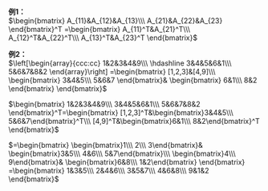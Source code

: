 **例1：**  
 $\begin{bmatrix}  
A_{11}&A_{12}&A_{13}\\\  
A_{21}&A_{22}&A_{23}  
\end{bmatrix}^T  
=\begin{bmatrix}  
A_{11}^T&A_{21}^T\\\  
A_{12}^T&A_{22}^T\\\  
A_{13}^T&A_{23}^T  
\end{bmatrix}$  
  
**例2：**  
 $\left[\begin{array}{ccc:cc}  
1&2&3&4&9\\\  
\hdashline  
3&4&5&6&1\\\  
5&6&7&8&2  
\end{array}\right]  
=\begin{bmatrix}  
[1,2,3]&[4,9]\\\  
\begin{bmatrix}  
3&4&5\\\  
5&6&7  
\end{bmatrix}&  
\begin{bmatrix}  
6&1\\\  
8&2  
\end{bmatrix}  
\end{bmatrix}$  
  
 $\begin{bmatrix}  
1&2&3&4&9\\\  
3&4&5&6&1\\\  
5&6&7&8&2  
\end{bmatrix}^T=\begin{bmatrix}  
[1,2,3]^T&\begin{bmatrix}3&4&5\\\ 5&6&7\end{bmatrix}^T\\\  
[4,9]^T&\begin{bmatrix}6&1\\\  
8&2\end{bmatrix}^T  
\end{bmatrix}$  
  
 $=\begin{bmatrix}  
\begin{bmatrix}1\\\ 2\\\ 3\end{bmatrix}&  
\begin{bmatrix}3&5\\\ 4&6\\\ 5&7\end{bmatrix}\\\  
\begin{bmatrix}4\\\ 9\end{bmatrix}&  
\begin{bmatrix}6&8\\\ 1&2\end{bmatrix}  
\end{bmatrix}  
=\begin{bmatrix}  
1&3&5\\\  
2&4&6\\\  
3&5&7\\\  
4&6&8\\\  
9&1&2  
\end{bmatrix}$  
